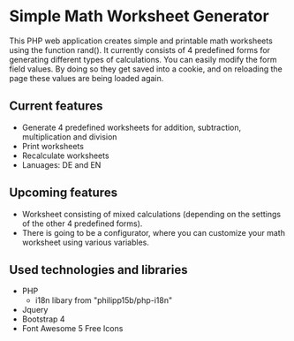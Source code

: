 # Simple Math Worksheet Generator

This PHP web application creates simple and printable math worksheets using the function rand().
It currently consists of 4 predefined forms for generating different types of calculations.
You can easily modify the form field values. By doing so they get saved into a cookie, and on reloading the page these values are being loaded again.

## Current features
- Generate 4 predefined worksheets for addition, subtraction, multiplication and division
- Print worksheets
- Recalculate worksheets
- Lanuages: DE and EN

## Upcoming features
- Worksheet consisting of mixed calculations (depending on the settings of the other 4 predefined forms).
- There is going to be a configurator, where you can customize your math worksheet using various variables.

## Used technologies and libraries
- PHP
  - i18n libary from "philipp15b/php-i18n"
- Jquery
- Bootstrap 4
- Font Awesome 5 Free Icons